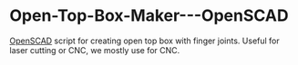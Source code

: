 # Open-Top-Box-Maker---OpenSCAD

[OpenSCAD](http://www.openscad.org/) script for creating open top box with finger joints. Useful for laser cutting or CNC, we mostly use for CNC.
